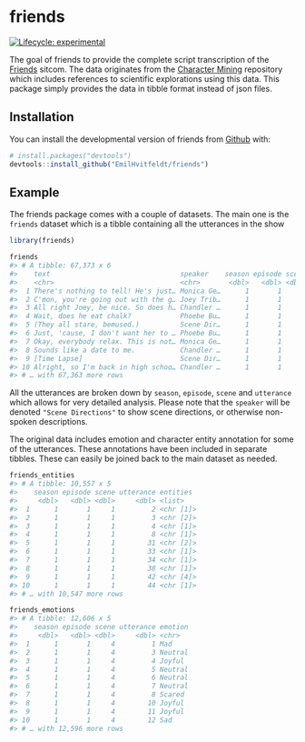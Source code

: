 
<!-- README.md is generated from README.Rmd. Please edit that file -->

# friends

<!-- badges: start -->

[![Lifecycle:
experimental](https://img.shields.io/badge/lifecycle-experimental-orange.svg)](https://www.tidyverse.org/lifecycle/#experimental)
<!-- badges: end -->

The goal of friends to provide the complete script transcription of the
[Friends](https://en.wikipedia.org/wiki/Friends) sitcom. The data
originates from the [Character
Mining](https://github.com/emorynlp/character-mining) repository which
includes references to scientific explorations using this data. This
package simply provides the data in tibble format instead of json files.

## Installation

You can install the developmental version of friends from
[Github](http://github.com/) with:

``` r
# install.packages("devtools")
devtools::install_github("EmilHvitfeldt/friends")
```

## Example

The friends package comes with a couple of datasets. The main one is the
`friends` dataset which is a tibble containing all the utterances in the
show

``` r
library(friends)

friends
#> # A tibble: 67,373 x 6
#>    text                                speaker    season episode scene utterance
#>    <chr>                               <chr>       <dbl>   <dbl> <dbl>     <dbl>
#>  1 There's nothing to tell! He's just… Monica Ge…      1       1     1         1
#>  2 C'mon, you're going out with the g… Joey Trib…      1       1     1         2
#>  3 All right Joey, be nice. So does h… Chandler …      1       1     1         3
#>  4 Wait, does he eat chalk?            Phoebe Bu…      1       1     1         4
#>  5 (They all stare, bemused.)          Scene Dir…      1       1     1         5
#>  6 Just, 'cause, I don't want her to … Phoebe Bu…      1       1     1         6
#>  7 Okay, everybody relax. This is not… Monica Ge…      1       1     1         7
#>  8 Sounds like a date to me.           Chandler …      1       1     1         8
#>  9 [Time Lapse]                        Scene Dir…      1       1     1         9
#> 10 Alright, so I'm back in high schoo… Chandler …      1       1     1        10
#> # … with 67,363 more rows
```

All the utterances are broken down by `season`, `episode`, `scene` and
`utterance` which allows for very detailed analysis. Please note that
the `speaker` will be denoted `"Scene Directions"` to show scene
directions, or otherwise non-spoken descriptions.

The original data includes emotion and character entity annotation for
some of the utterances. These annotations have been included in separate
tibbles. These can easily be joined back to the main dataset as needed.

``` r
friends_entities
#> # A tibble: 10,557 x 5
#>    season episode scene utterance entities 
#>     <dbl>   <dbl> <dbl>     <dbl> <list>   
#>  1      1       1     1         2 <chr [1]>
#>  2      1       1     1         3 <chr [2]>
#>  3      1       1     1         4 <chr [1]>
#>  4      1       1     1         8 <chr [1]>
#>  5      1       1     1        31 <chr [2]>
#>  6      1       1     1        33 <chr [1]>
#>  7      1       1     1        34 <chr [1]>
#>  8      1       1     1        38 <chr [1]>
#>  9      1       1     1        42 <chr [4]>
#> 10      1       1     1        44 <chr [1]>
#> # … with 10,547 more rows

friends_emotions
#> # A tibble: 12,606 x 5
#>    season episode scene utterance emotion
#>     <dbl>   <dbl> <dbl>     <dbl> <chr>  
#>  1      1       1     4         1 Mad    
#>  2      1       1     4         3 Neutral
#>  3      1       1     4         4 Joyful 
#>  4      1       1     4         5 Neutral
#>  5      1       1     4         6 Neutral
#>  6      1       1     4         7 Neutral
#>  7      1       1     4         8 Scared 
#>  8      1       1     4        10 Joyful 
#>  9      1       1     4        11 Joyful 
#> 10      1       1     4        12 Sad    
#> # … with 12,596 more rows
```
